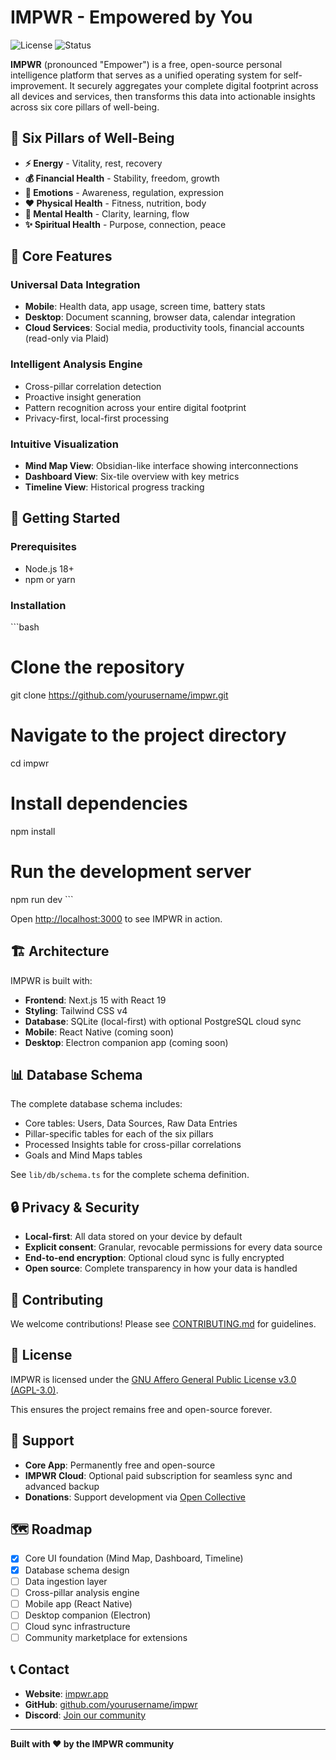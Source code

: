 # IMPWR - Empowered by You 
![License](https://img.shields.io/badge/license-AGPL--3.0-blue.svg)
![Status](https://img.shields.io/badge/status-alpha-orange.svg)

**IMPWR** (pronounced "Empower") is a free, open-source personal intelligence platform that serves as a unified operating system for self-improvement. It securely aggregates your complete digital footprint across all devices and services, then transforms this data into actionable insights across six core pillars of well-being.

## 🌟 Six Pillars of Well-Being

- **⚡ Energy** - Vitality, rest, recovery
- **💰 Financial Health** - Stability, freedom, growth
- **💙 Emotions** - Awareness, regulation, expression
- **❤️ Physical Health** - Fitness, nutrition, body
- **🧠 Mental Health** - Clarity, learning, flow
- **✨ Spiritual Health** - Purpose, connection, peace

## 🎯 Core Features

### Universal Data Integration
- **Mobile**: Health data, app usage, screen time, battery stats
- **Desktop**: Document scanning, browser data, calendar integration
- **Cloud Services**: Social media, productivity tools, financial accounts (read-only via Plaid)

### Intelligent Analysis Engine
- Cross-pillar correlation detection
- Proactive insight generation
- Pattern recognition across your entire digital footprint
- Privacy-first, local-first processing

### Intuitive Visualization
- **Mind Map View**: Obsidian-like interface showing interconnections
- **Dashboard View**: Six-tile overview with key metrics
- **Timeline View**: Historical progress tracking

## 🚀 Getting Started

### Prerequisites
- Node.js 18+ 
- npm or yarn

### Installation

\`\`\`bash
# Clone the repository
git clone https://github.com/yourusername/impwr.git

# Navigate to the project directory
cd impwr

# Install dependencies
npm install

# Run the development server
npm run dev
\`\`\`

Open [http://localhost:3000](http://localhost:3000) to see IMPWR in action.

## 🏗️ Architecture

IMPWR is built with:
- **Frontend**: Next.js 15 with React 19
- **Styling**: Tailwind CSS v4
- **Database**: SQLite (local-first) with optional PostgreSQL cloud sync
- **Mobile**: React Native (coming soon)
- **Desktop**: Electron companion app (coming soon)

## 📊 Database Schema

The complete database schema includes:
- Core tables: Users, Data Sources, Raw Data Entries
- Pillar-specific tables for each of the six pillars
- Processed Insights table for cross-pillar correlations
- Goals and Mind Maps tables

See `lib/db/schema.ts` for the complete schema definition.

## 🔒 Privacy & Security

- **Local-first**: All data stored on your device by default
- **Explicit consent**: Granular, revocable permissions for every data source
- **End-to-end encryption**: Optional cloud sync is fully encrypted
- **Open source**: Complete transparency in how your data is handled

## 🤝 Contributing

We welcome contributions! Please see [CONTRIBUTING.md](CONTRIBUTING.md) for guidelines.

## 📄 License

IMPWR is licensed under the [GNU Affero General Public License v3.0 (AGPL-3.0)](LICENSE).

This ensures the project remains free and open-source forever.

## 💖 Support

- **Core App**: Permanently free and open-source
- **IMPWR Cloud**: Optional paid subscription for seamless sync and advanced backup
- **Donations**: Support development via [Open Collective](https://opencollective.com/impwr)

## 🗺️ Roadmap

- [x] Core UI foundation (Mind Map, Dashboard, Timeline)
- [x] Database schema design
- [ ] Data ingestion layer
- [ ] Cross-pillar analysis engine
- [ ] Mobile app (React Native)
- [ ] Desktop companion (Electron)
- [ ] Cloud sync infrastructure
- [ ] Community marketplace for extensions

## 📞 Contact

- **Website**: [impwr.app](https://impwr.app)
- **GitHub**: [github.com/yourusername/impwr](https://github.com/yourusername/impwr)
- **Discord**: [Join our community](https://discord.gg/impwr)

---

**Built with ❤️ by the IMPWR community**
